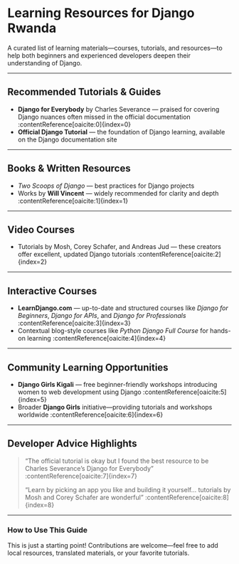 # Learning Resources for Django Rwanda

A curated list of learning materials—courses, tutorials, and resources—to help both beginners and experienced developers deepen their understanding of Django.

---

##  Recommended Tutorials & Guides

- **Django for Everybody** by Charles Severance — praised for covering Django nuances often missed in the official documentation :contentReference[oaicite:0]{index=0}  
- **Official Django Tutorial** — the foundation of Django learning, available on the Django documentation site

---

##  Books & Written Resources

- *Two Scoops of Django* — best practices for Django projects  
- Works by **Will Vincent** — widely recommended for clarity and depth :contentReference[oaicite:1]{index=1}  

---

##  Video Courses

- Tutorials by Mosh, Corey Schafer, and Andreas Jud — these creators offer excellent, updated Django tutorials :contentReference[oaicite:2]{index=2}  

---

##  Interactive Courses

- **LearnDjango.com** — up-to-date and structured courses like *Django for Beginners*, *Django for APIs*, and *Django for Professionals* :contentReference[oaicite:3]{index=3}  
- Contextual blog-style courses like *Python Django Full Course* for hands-on learning :contentReference[oaicite:4]{index=4}  

---

##  Community Learning Opportunities

- **Django Girls Kigali** — free beginner-friendly workshops introducing women to web development using Django :contentReference[oaicite:5]{index=5}  
- Broader **Django Girls** initiative—providing tutorials and workshops worldwide :contentReference[oaicite:6]{index=6}  

---

##  Developer Advice Highlights

> “The official tutorial is okay but I found the best resource to be Charles Severance’s Django for Everybody” :contentReference[oaicite:7]{index=7}  
>  
> “Learn by picking an app you like and building it yourself... tutorials by Mosh and Corey Schafer are wonderful” :contentReference[oaicite:8]{index=8}  

---

###  How to Use This Guide

This is just a starting point! Contributions are welcome—feel free to add local resources, translated materials, or your favorite tutorials.
